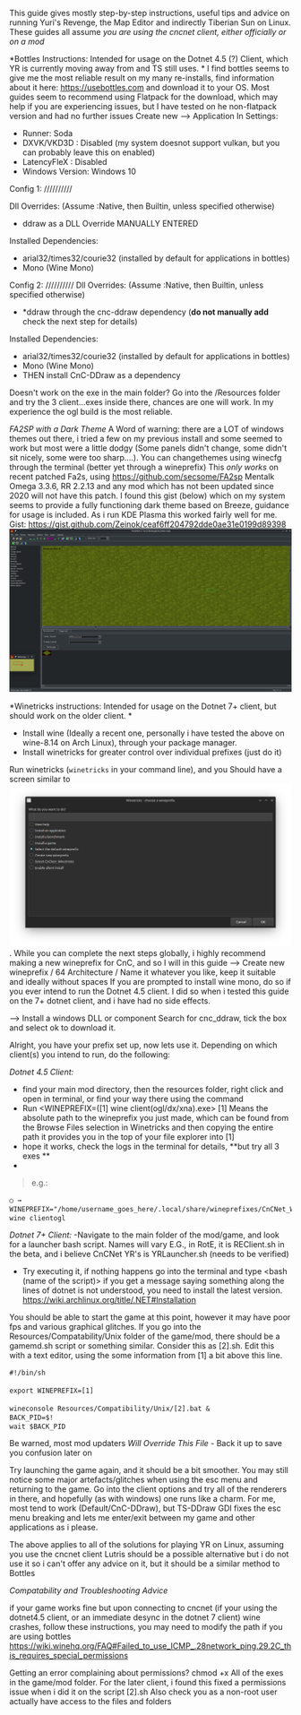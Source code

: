 This guide gives mostly step-by-step instructions, useful tips and advice on running Yuri's Revenge, the Map Editor and indirectly Tiberian Sun on Linux.
These guides all assume *you are using the cncnet client, either officially or on a mod*

*Bottles Instructions: Intended for usage on the Dotnet 4.5 (?) Client, which YR is currently moving away from and TS still uses. *
I find bottles seems to give me the most reliable result on my many re-installs, find information about it here: https://usebottles.com and download it to your OS.
Most guides seem to recommend using Flatpack for the download, which may help if you are experiencing issues, but I have tested on he non-flatpack version and had no further issues
Create new --> Application
In Settings:
- Runner: Soda
- DXVK/VKD3D : Disabled (my system doesnot support vulkan, but you can probably leave this on enabled)
- LatencyFleX : Disabled
- Windows Version: Windows 10

Config 1:  //////////

Dll Overrides:  (Assume :Native, then Builtin, unless specified otherwise)
- ddraw as a DLL Override MANUALLY ENTERED

Installed Dependencies:
- arial32/times32/courie32 (installed by default for applications in bottles)
- Mono (Wine Mono)

Config 2:  //////////
Dll Overrides:  (Assume :Native, then Builtin, unless specified otherwise)
- *ddraw through the cnc-ddraw dependency (**do not manually add** check the next step for details)

Installed Dependencies:
- arial32/times32/courie32 (installed by default for applications in bottles)
- Mono (Wine Mono)
- THEN install CnC-DDraw as a dependency

Doesn't work on the exe in the main folder?
Go into the /Resources folder and try the 3 client...exes inside there, chances are one will work. In my experience the ogl build is the most reliable.


*FA2SP with a Dark Theme*
A Word of warning: there are a LOT of windows themes out there, i tried a few on my previous install and some seemed to work but most were a little dodgy (Some panels didn't change, some didn't sit nicely, some were too sharp....). You can changethemes using winecfg through the terminal (better yet through a wineprefix)
This *only works* on recent patched Fa2s, using https://github.com/secsome/FA2sp 
Mentalk Omega 3.3.6, RR 2.2.13 and any mod which has not been updated since 2020 will not have this patch.
I found this gist (below) which on my system seems to provide a fully functioning dark theme based on Breeze, guidance for usage is included. As i run KDE Plasma this worked fairly well for me.
Gist:   https://gist.github.com/Zeinok/ceaf6ff204792dde0ae31e0199d89398
![Breeze Theme Screenshot](/Assets/breeze_fa2.png)


*Winetricks instructions: Intended for usage on the Dotnet 7+ client, but should work on the older client. *

- Install wine (Ideally a recent one, personally i have tested the above on wine-8.14 on Arch Linux), through your package manager.
- Install winetricks for greater control over individual prefixes (just do it)

Run winetricks (`winetricks` in your command line), and you Should have a screen similar to ![Winetricks First Menu](/Assets/winetricks_1.png) .
While you can complete the next steps globally, i highly recommend making a new wineprefix for CnC, and so I will in this guide
--> Create new wineprefix
/ 64 Architecture
/ Name it whatever you like, keep it suitable and ideally without spaces
If you are prompted to install wine mono, do so if you ever intend to run the Dotnet 4.5 client. I did so when i tested this guide on the 7+ dotnet client, and i have had no side effects.

--> Install a windows DLL or component
Search for cnc_ddraw, tick the box and select ok to download it. 

Alright, you have your prefix set up, now lets use it. Depending on which client(s) you intend to run, do the following:

*Dotnet 4.5 Client:*
- find your main mod directory, then the resources folder, right click and open in terminal, or find your way there using the <cd directory> command
- Run <WINEPREFIX=([1] wine client(ogl/dx/xna).exe>
[1] Means the absolute path to the wineprefix you just made, which can be found from the Browse Files selection in Winetricks and then copying the entire path it provides you in the top of your file explorer into [1]
- hope it works, check the logs in the terminal for details, **but try all 3 exes **
- 
> e.g.:
```
○ → WINEPREFIX="/home/username_goes_here/.local/share/wineprefixes/CnCNet_Winetricks/" wine clientogl
```

*Dotnet 7+ Client:*
 -Navigate to the main folder of the mod/game, and look for a launcher bash script. Names will vary
E.G., in RotE, it is REClient.sh in the beta, and i believe CnCNet YR's is YRLauncher.sh (needs to be verified)
- Try executing it, if nothing happens go into the terminal and type <bash (name of the script)>
if you get a message saying something along the lines of dotnet is not understood, you need to install the latest version.
https://wiki.archlinux.org/title/.NET#Installation

You should be able to start the game at this point, however it may have poor fps and various graphical glitches.
If you go into the Resources/Compatability/Unix folder of the game/mod, there should be a gamemd.sh script or something similar. Consider this as [2].sh.  Edit this with a text editor, using the some information from [1] a bit above this line.
```
#!/bin/sh

export WINEPREFIX=[1]

wineconsole Resources/Compatibility/Unix/[2].bat &
BACK_PID=$!
wait $BACK_PID
```
Be warned, most mod updaters *Will Override This File* - Back it up to save you confusion later on


Try launching the game again, and it should be a bit smoother. 
You may still notice some major artefacts/glitches when using the esc menu and returning to the game. Go into the client options and try all of the renderers in there, and hopefully (as with windows) one runs like a charm. For me, most tend to work (Default/CnC-DDraw), but TS-DDraw GDI fixes the esc menu breaking and lets me enter/exit between my game and other applications as i please.

The above applies to all of the solutions for playing YR on Linux, assuming you use the cncnet client
Lutris should be a possible alternative but i do not use it so i can't offer any advice on it, but it should be a similar method to Bottles

*Compatability and Troubleshooting Advice*

if your game works fine but upon connecting to cncnet (if your using the dotnet4.5 client, or an immediate desync in the dotnet 7 client) wine crashes, follow these instructions, you may need to modify the path if you are using bottles https://wiki.winehq.org/FAQ#Failed_to_use_ICMP_.28network_ping.29.2C_this_requires_special_permissions

Getting an error complaining about permissions?
chmod +x All of the exes in the game/mod folder. For the later client, i found this fixed a permissions issue when i did it on the script [2].sh
Also check you as a non-root user actually have access to the files and folders